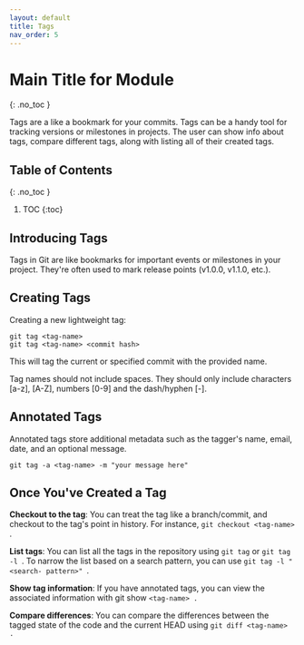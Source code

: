 ```yaml
---
layout: default
title: Tags
nav_order: 5
---
```

<!-- prettier-ignore-start -->
# Main Title for Module 
{: .no_toc }

Tags are a like a bookmark for your commits. Tags can be a handy tool for tracking versions or milestones in projects. The user can show info about tags, compare different tags, along with listing all of their created tags. 

## Table of Contents
{: .no_toc }

1. TOC
{:toc}

<!-- prettier-ignore-end -->

## Introducing Tags
Tags in Git are like bookmarks for important events or milestones in your project.
They're often used to mark release points (v1.0.0, v1.1.0, etc.).

## Creating Tags
Creating a new lightweight tag:
```
git tag <tag-name>
git tag <tag-name> <commit hash>
```
This will tag the current or specified commit with the provided name.

Tag names should not include spaces. They should only include characters [a-z], [A-Z],
numbers [0-9] and the dash/hyphen [-].

## Annotated Tags
Annotated tags store additional metadata such as the tagger's name, email, date, and
an optional message.

``git tag -a <tag-name> -m "your message here"``

## Once You've Created a Tag
**Checkout to the tag**: You can treat the tag like a branch/commit, and checkout to the
tag's point in history. For instance, ``git checkout <tag-name> ``.

**List tags**: You can list all the tags in the repository using ``git tag`` or ``git tag -l ``. To
narrow the list based on a search pattern, you can use ``git tag -l "<search-
pattern>" ``.

**Show tag information**: If you have annotated tags, you can view the associated
information with git show ``<tag-name> .``

**Compare differences**: You can compare the differences between the tagged state of
the code and the current HEAD using ``git diff <tag-name> .``